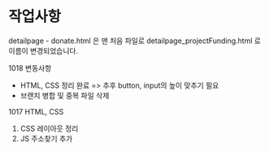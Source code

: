 # 작업사항
detailpage - donate.html 은 맨 처음 파일로
detailpage_projectFunding.html 로 이름이 변경되었습니다.

1018 변동사항
 - HTML, CSS 정리 완료 => 추후 button, input의 높이 맞추기 필요
 - 브랜치 병합 및 중복 파일 삭제

1017 HTML, CSS
1) CSS 레이아웃 정리
2) JS 주소찾기 추가 
